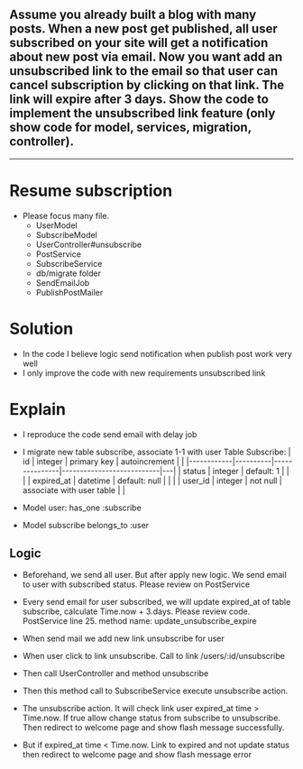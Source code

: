 ## Assume you already built a blog with many posts. When a new post get published, all user subscribed on your site will get a notification about new post via email. Now you want add an unsubscribed link to the email so that user can cancel subscription by clicking on that link. The link will expire after 3 days. Show the code to implement the unsubscribed link feature (only show code for model, services, migration, controller).


----------------------------------------------------
# Resume subscription
- Please focus many file. 
  + UserModel
  + SubscribeModel
  + UserController#unsubscribe
  + PostService
  + SubscribeService
  + db/migrate folder
  + SendEmailJob
  + PublishPostMailer
# Solution
- In the code I believe logic send notification when publish post work very well
- I only improve the code with new requirements unsubscribed link

# Explain

- I reproduce the code send email with delay job 
- I migrate new table subscribe, associate 1-1 with user
Table Subscribe:
| id         | integer  | primary key   | autoincrement             |   |
|------------|----------|---------------|---------------------------|---|
| status     | integer  | default: 1    |                           |   |
| expired_at | datetime | default: null |                           |   |
| user_id    | integer  | not null      | associate with user table |   |

- Model user:
has_one :subscribe

- Model subscribe
belongs_to :user

## Logic

- Beforehand, we send all user. But after apply new logic. We send email to user with subscribed status. Please review on PostService

- Every send email for user subscribed, we will update expired_at of table subscribe, calculate Time.now + 3.days. Please review code. PostService line 25. method name: update_unsubscribe_expire

- When send mail we add new link unsubscribe for user

- When user click to link unsubscribe. Call to link /users/:id/unsubscribe

- Then call UserController and method unsubscribe

- Then this method call to SubscribeService execute unsubscribe action.

- The unsubscribe action. It will check link user expired_at time > Time.now. If true allow change status from subscribe to unsubscribe. Then redirect to welcome page and show flash message successfully.

- But if expired_at time < Time.now. Link to expired and not update status then redirect to welcome page and show flash message error